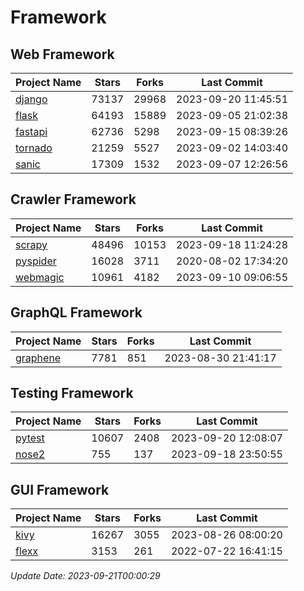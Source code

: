 # Framework

## Web Framework
| Project Name | Stars | Forks | Last Commit |
| ------------ | ----- | ----- | ----------- |
| [django](https://github.com/django/django) | 73137 | 29968 | 2023-09-20 11:45:51 |
| [flask](https://github.com/pallets/flask) | 64193 | 15889 | 2023-09-05 21:02:38 |
| [fastapi](https://github.com/tiangolo/fastapi) | 62736 | 5298 | 2023-09-15 08:39:26 |
| [tornado](https://github.com/tornadoweb/tornado) | 21259 | 5527 | 2023-09-02 14:03:40 |
| [sanic](https://github.com/sanic-org/sanic) | 17309 | 1532 | 2023-09-07 12:26:56 |

## Crawler Framework
| Project Name | Stars | Forks | Last Commit |
| ------------ | ----- | ----- | ----------- |
| [scrapy](https://github.com/scrapy/scrapy) | 48496 | 10153 | 2023-09-18 11:24:28 |
| [pyspider](https://github.com/binux/pyspider) | 16028 | 3711 | 2020-08-02 17:34:20 |
| [webmagic](https://github.com/code4craft/webmagic) | 10961 | 4182 | 2023-09-10 09:06:55 |

## GraphQL Framework
| Project Name | Stars | Forks | Last Commit |
| ------------ | ----- | ----- | ----------- |
| [graphene](https://github.com/graphql-python/graphene) | 7781 | 851 | 2023-08-30 21:41:17 |

## Testing Framework
| Project Name | Stars | Forks | Last Commit |
| ------------ | ----- | ----- | ----------- |
| [pytest](https://github.com/pytest-dev/pytest) | 10607 | 2408 | 2023-09-20 12:08:07 |
| [nose2](https://github.com/nose-devs/nose2) | 755 | 137 | 2023-09-18 23:50:55 |

## GUI Framework
| Project Name | Stars | Forks | Last Commit |
| ------------ | ----- | ----- | ----------- |
| [kivy](https://github.com/kivy/kivy) | 16267 | 3055 | 2023-08-26 08:00:20 |
| [flexx](https://github.com/flexxui/flexx) | 3153 | 261 | 2022-07-22 16:41:15 |

*Update Date: 2023-09-21T00:00:29*